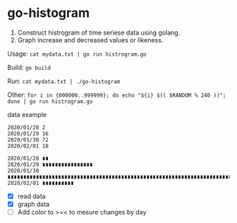 # go-histogram

1. Construct histrogram of time seriese data using golang.
1. Graph increase and decreased values or likeness.

Usage: `cat mydata.txt | go run histrogram.go`

Build: `go build`

Run: `cat mydata.txt | ./go-histogram`

Other: `for i in {000000..999999}; do echo "${i} $(( $RANDOM % 240 ))"; done | go run histrogram.go`

data example

```data
2020/01/28 2
2020/01/29 16
2020/01/30 72
2020/02/01 10
```

```data
2020/01/28 ∎∎
2020/01/29 ∎∎∎∎∎∎∎∎∎∎∎∎∎∎∎∎
2020/01/30 ∎∎∎∎∎∎∎∎∎∎∎∎∎∎∎∎∎∎∎∎∎∎∎∎∎∎∎∎∎∎∎∎∎∎∎∎∎∎∎∎∎∎∎∎∎∎∎∎∎∎∎∎∎∎∎∎∎∎∎∎∎∎∎∎∎∎∎∎∎∎∎∎
2020/02/01 ∎∎∎∎∎∎∎∎∎∎
```

- [x] read data
- [x] graph data
- [ ] Add color to >=< to mesure changes by day